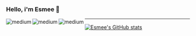### Hello, i'm Esmee 🌟

<!--
**esmeebarr/esmeebarr** is a ✨ _special_ ✨ repository because its `README.md` (this file) appears on your GitHub profile.

Here are some ideas to get you started:

- 🔭 I’m currently working on ...
- 🌱 I’m currently learning ...
- 💬 Ask me about ...
- 📫 How to reach me: ...
- ⚡ Fun fact: ...
-->

<img align="left" alt="medium" src="https://img.shields.io/badge/LinkedIn-0077B5?style=for-the-badge&logo=linkedin&logoColor=white"/>

<img align="left" alt="medium" src="https://img.shields.io/badge/GitHub-100000?style=for-the-badge&logo=github&logoColor=white"/>

<img align="left" alt="medium" src="https://img.shields.io/badge/Figma-F24E1E?style=for-the-badge&logo=figma&logoColor=white"/>

---

[![Esmee's GitHub stats](https://github-readme-stats.vercel.app/api?username=esmeebarr&show_icons=true&theme=cobalt)](https://github.com/esmeebarr/github-readme-stats)
